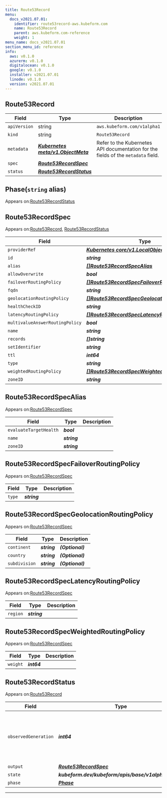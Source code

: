 ```yaml
---
title: Route53Record
menu:
  docs_v2021.07.01:
    identifier: route53record-aws.kubeform.com
    name: Route53Record
    parent: aws.kubeform.com-reference
    weight: 1
menu_name: docs_v2021.07.01
section_menu_id: reference
info:
  aws: v0.1.0
  azurerm: v0.1.0
  digitalocean: v0.1.0
  google: v0.1.0
  installer: v2021.07.01
  linode: v0.1.0
  version: v2021.07.01
---
```


## Route53Record
| Field | Type | Description |
| ------ | ----- | ----------- |
| `apiVersion` | string | `aws.kubeform.com/v1alpha1` |
|    `kind` | string | `Route53Record` |
| `metadata` | ***[Kubernetes meta/v1.ObjectMeta](https://v1-18.docs.kubernetes.io/docs/reference/generated/kubernetes-api/v1.18/#objectmeta-v1-meta)***|Refer to the Kubernetes API documentation for the fields of the `metadata` field.|
| `spec` | ***[Route53RecordSpec](#route53recordspec)***||
| `status` | ***[Route53RecordStatus](#route53recordstatus)***||
## Phase(`string` alias)

Appears on:[Route53RecordStatus](#route53recordstatus)

## Route53RecordSpec

Appears on:[Route53Record](#route53record), [Route53RecordStatus](#route53recordstatus)

| Field | Type | Description |
| ------ | ----- | ----------- |
| `providerRef` | ***[Kubernetes core/v1.LocalObjectReference](https://v1-18.docs.kubernetes.io/docs/reference/generated/kubernetes-api/v1.18/#localobjectreference-v1-core)***||
| `id` | ***string***||
| `alias` | ***[[]Route53RecordSpecAlias](#route53recordspecalias)***| ***(Optional)*** |
| `allowOverwrite` | ***bool***| ***(Optional)*** |
| `failoverRoutingPolicy` | ***[[]Route53RecordSpecFailoverRoutingPolicy](#route53recordspecfailoverroutingpolicy)***| ***(Optional)*** |
| `fqdn` | ***string***| ***(Optional)*** |
| `geolocationRoutingPolicy` | ***[[]Route53RecordSpecGeolocationRoutingPolicy](#route53recordspecgeolocationroutingpolicy)***| ***(Optional)*** |
| `healthCheckID` | ***string***| ***(Optional)*** |
| `latencyRoutingPolicy` | ***[[]Route53RecordSpecLatencyRoutingPolicy](#route53recordspeclatencyroutingpolicy)***| ***(Optional)*** |
| `multivalueAnswerRoutingPolicy` | ***bool***| ***(Optional)*** |
| `name` | ***string***||
| `records` | ***[]string***| ***(Optional)*** |
| `setIdentifier` | ***string***| ***(Optional)*** |
| `ttl` | ***int64***| ***(Optional)*** |
| `type` | ***string***||
| `weightedRoutingPolicy` | ***[[]Route53RecordSpecWeightedRoutingPolicy](#route53recordspecweightedroutingpolicy)***| ***(Optional)*** |
| `zoneID` | ***string***||
## Route53RecordSpecAlias

Appears on:[Route53RecordSpec](#route53recordspec)

| Field | Type | Description |
| ------ | ----- | ----------- |
| `evaluateTargetHealth` | ***bool***||
| `name` | ***string***||
| `zoneID` | ***string***||
## Route53RecordSpecFailoverRoutingPolicy

Appears on:[Route53RecordSpec](#route53recordspec)

| Field | Type | Description |
| ------ | ----- | ----------- |
| `type` | ***string***||
## Route53RecordSpecGeolocationRoutingPolicy

Appears on:[Route53RecordSpec](#route53recordspec)

| Field | Type | Description |
| ------ | ----- | ----------- |
| `continent` | ***string***| ***(Optional)*** |
| `country` | ***string***| ***(Optional)*** |
| `subdivision` | ***string***| ***(Optional)*** |
## Route53RecordSpecLatencyRoutingPolicy

Appears on:[Route53RecordSpec](#route53recordspec)

| Field | Type | Description |
| ------ | ----- | ----------- |
| `region` | ***string***||
## Route53RecordSpecWeightedRoutingPolicy

Appears on:[Route53RecordSpec](#route53recordspec)

| Field | Type | Description |
| ------ | ----- | ----------- |
| `weight` | ***int64***||
## Route53RecordStatus

Appears on:[Route53Record](#route53record)

| Field | Type | Description |
| ------ | ----- | ----------- |
| `observedGeneration` | ***int64***| ***(Optional)*** Resource generation, which is updated on mutation by the API Server.|
| `output` | ***[Route53RecordSpec](#route53recordspec)***| ***(Optional)*** |
| `state` | ***kubeform.dev/kubeform/apis/base/v1alpha1.State***| ***(Optional)*** |
| `phase` | ***[Phase](#phase)***| ***(Optional)*** |
---
